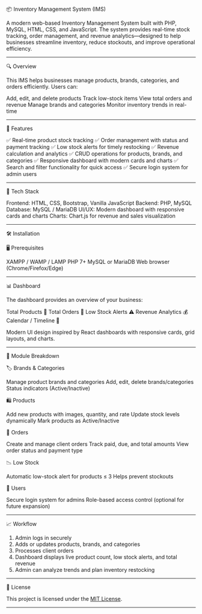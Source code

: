  📦 Inventory Management System (IMS)

A modern web-based Inventory Management System built with PHP, MySQL, HTML, CSS, and JavaScript. The system provides real-time stock tracking, order management, and revenue analytics—designed to help businesses streamline inventory, reduce stockouts, and improve operational efficiency.

---

 🔍 Overview

This IMS helps businesses manage products, brands, categories, and orders efficiently. Users can:

 Add, edit, and delete products
 Track low-stock items
 View total orders and revenue
 Manage brands and categories
 Monitor inventory trends in real-time

---

 🚀 Features

 ✅ Real-time product stock tracking
 ✅ Order management with status and payment tracking
 ✅ Low stock alerts for timely restocking
 ✅ Revenue calculation and analytics
 ✅ CRUD operations for products, brands, and categories
 ✅ Responsive dashboard with modern cards and charts
 ✅ Search and filter functionality for quick access
 ✅ Secure login system for admin users

---

 🧰 Tech Stack

Frontend: HTML, CSS, Bootstrap, Vanilla JavaScript
Backend: PHP, MySQL
Database: MySQL / MariaDB
UI/UX: Modern dashboard with responsive cards and charts
Charts: Chart.js for revenue and sales visualization

---

 🛠️ Installation

 🖥️ Prerequisites

 XAMPP / WAMP / LAMP
 PHP 7+
 MySQL or MariaDB
 Web browser (Chrome/Firefox/Edge)

 
---

 📊 Dashboard

The dashboard provides an overview of your business:

 Total Products 🛒
 Total Orders 📝
 Low Stock Alerts ⚠️
 Revenue Analytics 💰
 Calendar / Timeline 📅

Modern UI design inspired by React dashboards with responsive cards, grid layouts, and charts.

---

 📂 Module Breakdown

 🏷 Brands & Categories

 Manage product brands and categories
 Add, edit, delete brands/categories
 Status indicators (Active/Inactive)

 🛍 Products

 Add new products with images, quantity, and rate
 Update stock levels dynamically
 Mark products as Active/Inactive

 📝 Orders

 Create and manage client orders
 Track paid, due, and total amounts
 View order status and payment type

 📉 Low Stock

 Automatic low-stock alert for products ≤ 3
 Helps prevent stockouts

 👤 Users

 Secure login system for admins
 Role-based access control (optional for future expansion)

---

  📈 Workflow

1. Admin logs in securely
2. Adds or updates products, brands, and categories
3. Processes client orders
4. Dashboard displays live product count, low stock alerts, and total revenue
5. Admin can analyze trends and plan inventory restocking

---

 📜 License

This project is licensed under the [MIT License](LICENSE).

---

